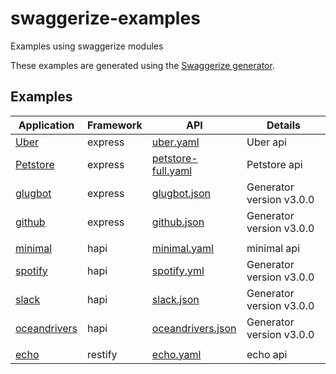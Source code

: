 # swaggerize-examples
Examples using swaggerize modules

These examples are generated using the [Swaggerize generator](https://github.com/krakenjs/generator-swaggerize).

## Examples


Application | Framework | API | Details
---|---|---|---
[Uber](/express/uber-express) | express | [uber.yaml](/api/uber.yaml) | Uber api
[Petstore](/express/petstore-full-express) | express | [petstore-full.yaml](/api/petstore-full.yaml) | Petstore api
[glugbot](/express/glugbot-express) | express | [glugbot.json](/api/glugbot.json) | Generator version v3.0.0
[github](express/github-express) | express | [github.json](/api/github.json) | Generator version v3.0.0
 | | |
[minimal](/hapi/minimal-hapi) | hapi | [minimal.yaml](/api/minimal.yaml) | minimal api
[spotify](/hapi/spotify) | hapi | [spotify.yml](/api/spotify.yml) | Generator version v3.0.0
[slack](/hapi/slack) | hapi | [slack.json](/api/slack.json) | Generator version v3.0.0
[oceandrivers](/hapi/oceandrivers) | hapi | [oceandrivers.json](/api/oceandrivers.json) | Generator version v3.0.0
 | | |
[echo](/restify/echo-restify) | restify | [echo.yaml](/api/echo.yaml) | echo api
